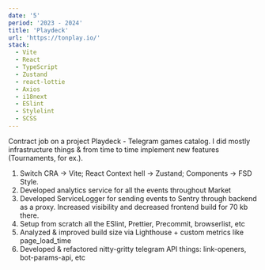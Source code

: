 ```yaml
---
date: '5'
period: '2023 - 2024'
title: 'Playdeck'
url: 'https://tonplay.io/'
stack:
  - Vite
  - React
  - TypeScript
  - Zustand
  - react-lottie
  - Axios
  - i18next
  - ESlint
  - Stylelint
  - SCSS
---
```


Contract job on a project Playdeck - Telegram games catalog. I did mostly infrastructure things & from time to time implement new features (Tournaments, for ex.).

1. Switch CRA → Vite; React Context hell → Zustand; Components → FSD Style.
2. Developed analytics service for all the events throughout Market
3. Developed ServiceLogger for sending events to Sentry through backend as a proxy. Increased visibility and decreased frontend build for 70 kb there.
4. Setup from scratch all the ESlint, Prettier, Precommit, browserlist, etc
5. Analyzed & improved build size via Lighthouse + custom metrics like page_load_time
6. Developed & refactored nitty-gritty telegram API things: link-openers, bot-params-api, etc